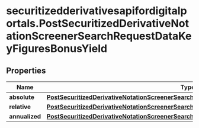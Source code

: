 # securitizedderivativesapifordigitalportals.PostSecuritizedDerivativeNotationScreenerSearchRequestDataKeyFiguresBonusYield

## Properties

Name | Type | Description | Notes
------------ | ------------- | ------------- | -------------
**absolute** | [**PostSecuritizedDerivativeNotationScreenerSearchRequestDataKeyFiguresBonusYieldAbsolute**](PostSecuritizedDerivativeNotationScreenerSearchRequestDataKeyFiguresBonusYieldAbsolute.md) |  | [optional] 
**relative** | [**PostSecuritizedDerivativeNotationScreenerSearchRequestDataKeyFiguresBonusYieldRelative**](PostSecuritizedDerivativeNotationScreenerSearchRequestDataKeyFiguresBonusYieldRelative.md) |  | [optional] 
**annualized** | [**PostSecuritizedDerivativeNotationScreenerSearchRequestDataKeyFiguresBonusYieldAnnualized**](PostSecuritizedDerivativeNotationScreenerSearchRequestDataKeyFiguresBonusYieldAnnualized.md) |  | [optional] 



